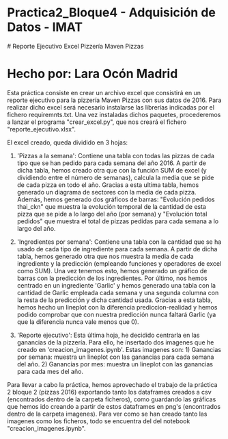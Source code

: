 # Practica2_Bloque4 - Adquisición de Datos - IMAT
# Reporte Ejecutivo Excel Pizzería Maven Pizzas
# Hecho por: Lara Ocón Madrid

Esta práctica consiste en crear un archivo excel que consistirá en un reporte ejecutivo para la pizzería Maven Pizzas con sus datos de 2016. Para realizar dicho excel será necesario instalarse las librerías indicadas por el fichero requiremnts.txt. Una vez instaladas dichos paquetes, procederemos a lanzar el programa "crear_excel.py", que nos creará el fichero "reporte_ejecutivo.xlsx". 

El excel creado, queda dividido en 3 hojas:
1) 'Pizzas a la semana':
    Contiene una tabla con todas las pizzas de cada tipo que se han pedido para cada semana del año 2016. A partir de dicha tabla, hemos creado otra que con la función SUM de excel (y dividiendo entre el número de semanas), calcula la media que se pide de cada pizza en todo el año. Gracias a esta ultima tabla, hemos generado un diagrama de sectores con la media de cada pizza. Además, hemos generado dos gráficos de barras: "Evolución pedidos thai_ckn" que muestra la evolución temporal de la cantidad de esta pizza que se pide a lo largo del año (por semana) y "Evolución total pedidos" que muestra el total de pizzas pedidas para cada semana a lo largo del año.

2) 'Ingredientes por semana':
    Contiene una tabla con la cantidad que se ha usado de cada tipo de ingrediente para cada semana. A partir de dicha tabla, hemos generado otra que nos muestra la media de cada ingrediente y la predicción (empleando funciones y operadores de excel como SUM). Una vez tenemos esto, hemos generado un gráfico de barras con la predicción de los ingredientes. Por último, nos hemos centrado en un ingrediente 'Garlic' y hemos generado una tabla con la cantidad de Garlic empleada cada semana y una segunda columna con la resta de la predicción y dicha cantidad usada. Gracias a esta tabla, hemos hecho un lineplot con la diferencia prediccion-realidad y hemos podido comprobar que con nuestra predicción nunca faltará Garlic (ya que la diferencia nunca vale menos que 0).

3) 'Reporte ejecutivo':
    Esta última hoja, he decidido centrarla en las ganancias de la pizzería. Para ello, he insertado dos imagenes que he creado en 'creacion_imagenes.ipynb'. Estas imagenes son: 1) Ganancias por semana: muestra un lineplot con las ganancias para cada semana del año. 2) Ganancias por mes: muestra un lineplot con las ganancias para cada mes del año.

Para llevar a cabo la práctica, hemos aprovechado el trabajo de la práctica 2 bloque 2 (pizzas 2016) exportando tanto los dataframes creados a csv (encontrados dentro de la carpeta ficheros), como guardando las gráficas que hemos ido creando a partir de estos dataframes en png's (encontrados dentro de la carpeta imagenes). Para ver como se han creado tanto las imagenes como los ficheros, todo se encuentra del del notebook "creacion_imagenes.ipynb".